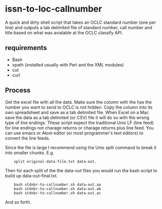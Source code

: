 
# issn-to-loc-callnumber

A quick and dirty shell script that takes an OCLC standard number (one per line) and outputs a tab delimited file of standard number, call number and title based on what was avialable at the OCLC classify API.

## requirements

+ Bash
+ xpath (installed usually with Perl and the XML modules)
+ cut
+ curl


## Process

Get the excel file with all the data. Make sure the column with the has the number you want to send to OCLC
is not hidden. Copy the column into its own spreadsheet and save as a tab delimited file. When Excel on a Mac
save the data as a tab delimited (or CSV) file it will do so with the wrong type of line endings. These script
expect the traditional Unix LF (line feed) for line endings not charage returns or charage returns plus line feed.
You can use emacs or Atom editor (or most programmer's text editors) to convert the line feeds.

Since the file is large I recommend using the Unix split command to break it into smaller chunks. E.g.

```
    split original-data-file.txt data-out.
```

Then for each split of the the data-out files you would run the bash script to build up data-out-final.txt.

```
    bash stdnbr-to-callnumber.sh data-out.aa
    bash stdnbr-to-callnumber.sh data-out.ab
    bash stdnbr-to-callnumber.sh data-out.ac
```

And so forth.

